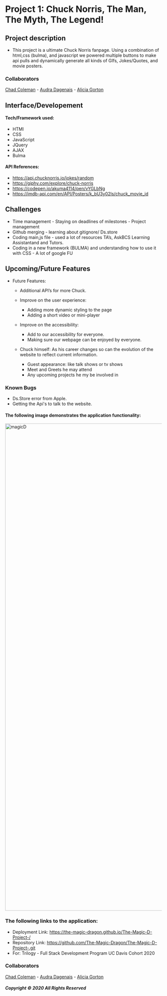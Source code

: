  # Project 1: Chuck Norris, The Man, The Myth, The Legend!  

## Project description

* This project is a ultimate Chuck Norris fanpage. Using a combination of html,css (bulma), and javascript we powered multiple buttons to make api pulls and dynamically generate all kinds of GIfs, Jokes/Quotes, and movie posters. 

### Collaborators
<a href="https://githubt.com/chadalac27">Chad Coleman</a> -
<a href="https://github.com/audluc">Audra Dagenais</a> -
<a href="https://github.com/aliciagorton">Alicia Gorton</a>

## Interface/Developement 
#### Tech/Framework used:
* HTMl
* CSS 
* JavaScript
* JQuery 
* AJAX
* Bulma 

#### API References: 
* https://api.chucknorris.io/jokes/random
* https://giphy.com/explore/chuck-norris
* https://codepen.io/akuma4114/pen/vYGLbNg
* https://imdb-api.com/en/API/Posters/k_bU3y02ls/chuck_movie_id

## Challenges 
* Time management - Staying on deadlines of milestones - Project management 
* Github merging - learning about gitignore/ Ds.store 
* Coding main,js file - used a lot of resources TA’s, AskBCS Learning Assistantand and Tutors. 
* Coding in a new framework (BULMA) and understanding how to use it with CSS - A lot of google FU 


## Upcoming/Future Features
* Future Features: 
    * Additional API’s for more Chuck.
    * Improve on the user experience: 
        * Adding more dynamic styling to the page 
        * Adding a short video or mini-player
    * Improve on the accessibility: 
        * Add to our accessibility for everyone. 
        * Making sure our webpage can be enjoyed by everyone. 

    * Chuck himself: As his career changes so can the evolution of the website to reflect current information. 
        * Guest appearance: like talk shows or tv shows 
        * Meet and Greets he may attend 
        * Any upcoming projects he my be involved in 

### Known Bugs 
* Ds.Store error from Apple. 
* Getting the Api's to talk to the website. 

#### The following image demonstrates the application functionality:

<img width="1566" alt="magicD" src="https://user-images.githubusercontent.com/66084311/90440879-d2820100-e08c-11ea-8256-b043b3b2f82b.png">

### The following links to the application:

* Deployment Link: https://the-magic-dragon.github.io/The-Magic-D-Project-/
* Repository Link: https://github.com/The-Magic-Dragon/The-Magic-D-Project-.git
* For: Trilogy - Full Stack Development Program UC Davis Cohort 2020

### Collaborators
<a href="https://githubt.com/chadalac27">Chad Coleman</a> -
<a href="https://github.com/audluc">Audra Dagenais</a> -
<a href="https://github.com/aliciagorton">Alicia Gorton</a> 

##### Copyright © 2020 All Rights Reserved
